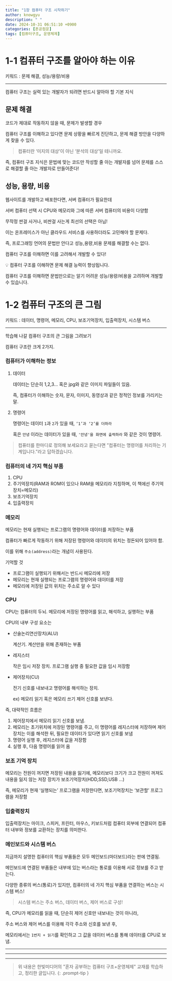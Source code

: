 ```yaml
---
title: "1장 컴퓨터 구조 시작하기"
author: knowgyu
description: " "
date: 2024-10-31 06:51:10 +0900
categories: [혼공컴운]
tags: [컴퓨터구조, 운영체제]
---
```


# 1-1 컴퓨터 구조를 알아야 하는 이유

키워드 : 문제 해결, 성능/용량/비용

---

컴퓨터 구조는 실력 있는 개발자가 되려면 반드시 알아야 할 기본 지식

## 문제 해결

코드가 제대로 작동하지 않을 때, 문제가 발생할 경우

컴퓨터 구조를 이해하고 있다면 문제 상황을 빠르게 진단하고, 문제 해결 방안을 다양하게 찾을 수 있다.

> 컴퓨터란 ‘미지의 대상’이 아닌 ‘분석의 대상’일 테니까요.
> 

즉, 컴퓨터 구조 지식은 문법에 맞는 코드만 작성할 줄 아는 개발자를 넘어 문제를 스스로 해결할 줄 아는 개발자로 만들어준다!

## 성능, 용량, 비용

웹사이트를 개발하고 배포한다면, 서버 컴퓨터가 필요한데

서버 컴퓨터 선택 시 CPU와 메모리와 그에 따른 서버 컴퓨터의 비용이 다양함

무작정 싼걸 사거나, 비싼걸 사는게 최선의 선택은 아님!

이는 온프레미스가 아닌 클라우드 서비스를 사용하더라도 고민해야 할 문제다.

즉, 프로그래밍 언어의 문법만 안다고 성능,용량,비용 문제를 해결할 수는 없다.

컴퓨터 구조를 이해하면 이를 고려해서 개발할 수 있다!

<aside>
💡 컴퓨터 구조를 이해하면 문제 해결 능력이 향상됩니다.

컴퓨터 구조를 이해하면 문법만으로는 알기 어려운 성능/용량/비용을 고려하며 개발할 수 있습니다.

</aside>

# 1-2 컴퓨터 구조의 큰 그림

키워드 : 데이터, 명령어, 메모리, CPU, 보조기억장치, 입출력장치, 시스템 버스

---

학습해 나갈 컴퓨터 구조의 큰 그림을 그려보기

컴퓨터 구조란 크게 2가지.

### 컴퓨터가 이해하는 정보

1. 데이터
    
    데이터는 단순히 1,2,3… 혹은 jpg와 같은 이미지 파일들이 있음.
    
    즉, 컴퓨터가 이해하는 숫자, 문자, 이미지, 동영상과 같은 정적인 정보를 가리키는 말.
    
2. 명령어
    
    명령어는 데이터 `1`과 `2`가 있을 때,  `‘1’과 ‘2’를 더하라` 
    
    혹은 `안녕` 이라는 데이터가 있을 때, `'안녕'을 화면에 출력하라` 와 같은 것이 명령어.
    

> 컴퓨터를 한마디로 정의해 보세요라고 묻는다면
”컴퓨터는 명령어를 처리하는 기계입니다.”라고 답하겠습니다.
> 

### 컴퓨터의 네 가지 핵심 부품

1. CPU
2. 주기억장치(RAM과 ROM이 있으나 RAM을 메모리라 지칭하며, 이 책에선 주기억장치=메모리)
3. 보조기억장치
4. 입출력장치

### 메모리

메모리는 현재 실행되는 프로그램의 명령어와 데이터를 저장하는 부품

컴퓨터가 빠르게 작동하기 위해 저장된 명령어와 데이터의 위치는 정돈되어 있어야 함.

이를 위해 `주소(address)`라는 개념이 사용된다.

기억할 것

- 프로그램이 실행되기 위해서는 반드시 메모리에 저장
- 메모리는 현재 실행되는 프로그램의 명령어와 데이터를 저장
- 메모리에 저장된 값의 위치는 주소로 알 수 있다

### CPU

CPU는 컴퓨터의 두뇌. 메모리에 저장된 명령어를 읽고, 해석하고, 실행하는 부품

CPU의 내부 구성 요소는

- 산술논리연산장치(ALU)
    
    계산기. 계산만을 위해 존재하는 부품
    
- 레지스터
    
    작은 임시 저장 장치. 프로그램 실행 중 필요한 값을 임시 저장함
    
- 제어장치(CU)
    
    전기 신호를 내보내고 명령어를 해석하는 장치.
    
    ex) 메모리 읽기 혹은 메모리 쓰기 제어 신호를 보낸다.
    

즉, 대략적인 흐름은

1. 제어장치에서 메모리 읽기 신호를 보냄.
2. 메모리는 초기위치에 저장된 명령어를 주고,
이 명령어를 레지스터에 저장하며
제어장치는 이를 해석한 뒤, 필요한 데이터가 있다면 읽기 신호를 보냄
3. 명령어 실행 후, 레지스터에 값을 저장함
4. 실행 후, 다음 명령어를 읽어 옴

### 보조 기억 장치

메모리는 전원이 꺼지면 저장된 내용을 잃기에, 메모리보다 크기가 크고 전원이 꺼져도 내용을 잃지 않는 저장 장치가 보조기억장치(HDD,SSD,USB …)

즉, 메모리가 현재 ‘실행되는’ 프로그램을 저장한다면, 보조기억장치는 ‘보관할’ 프로그램을 저장함

### 입출력장치

입출력장치는 마이크, 스피커, 프린터, 마우스, 키보드처럼 컴퓨터 외부에 연결되어 컴퓨터 내부와 정보를 교환하는 장치를 의미한다.

### 메인보드와 시스템 버스

지금까지 설명한 컴퓨터의 핵심 부품들은 모두 메인보드(마더보드)라는 판에 연결됨.

메인보드에 연결된 부품들은 내부에 있는 버스라는 통로를 이용해 서로 정보를 주고 받는다.

다양한 종류의 버스(통로)가 있지만, 컴퓨터의 네 가지 핵심 부품을 연결하는 버스는 시스템 버스!

> 시스템 버스는 주소 버스, 데이터 버스, 제어 버스로 구성!
> 

즉, CPU가 메모리를 읽을 때, 단순히 제어 신호만 내보내는 것이 아니라,

주소 버스와 제어 버스를 이용해 각각 주소와 신호를 보낸 후,

메모리에서는 `1번지 + 읽기`를 확인하고 그 값을 데이터 버스를 통해 데이터를 CPU로 보냄.

---
---
---

> 위 내용은 한빛미디어의 "혼자 공부하는 컴퓨터 구조+운영체제" 교재를 학습하고, 정리한 글입니다.
{: .prompt-tip }
